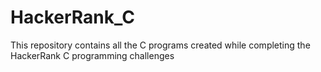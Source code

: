 # HackerRank_C

This repository contains all the C programs created while completing the HackerRank C programming challenges
